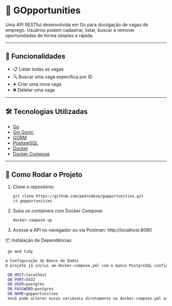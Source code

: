 # 💼 GOpportunities

Uma API RESTful desenvolvida em Go para divulgação de vagas de emprego. Usuários podem cadastrar, listar, buscar e remover oportunidades de forma simples e rápida.

---
## 🚀 Funcionalidades

- 📋 Listar todas as vagas
- 🔍 Buscar uma vaga específica por ID
- ➕ Criar uma nova vaga
- ❌ Deletar uma vaga

---

## 🛠️ Tecnologias Utilizadas

- [Go](https://golang.org/)
- [Gin Gonic](https://github.com/gin-gonic/gin)
- [GORM](https://gorm.io/)
- [PostgreSQL](https://www.postgresql.org/)
- [Docker](https://www.docker.com/)
- [Docker Compose](https://docs.docker.com/compose/)

---

## 🐳 Como Rodar o Projeto

1. Clone o repositório:

   ```bash
   git clone https://github.com/pedrodese/gopportunities.git
   cd gopportunities

2. Suba os containers com Docker Compose:
   
    ```bash
    docker-compose up
    
4. Acesse a API no navegador ou via Postman:
    http://localhost:8080

📦 Instalação de Dependências
   ```bash
    go mod tidy

⚙️ Configuração do Banco de Dados
O projeto já inclui um docker-compose.yml com o banco PostgreSQL configurado com os seguintes dados padrão:

    DB_HOST=localhost
    DB_PORT=5432
    DB_USER=postgres
    DB_PASSWORD=postgres
    DB_NAME=gopportunities
    Você pode alterar essas variáveis diretamente no docker-compose.yml ou configurar um .env com suporte no código.
